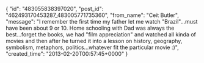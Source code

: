 {
   "id": "483055838397020",
   "post_id": "462493170453287_483005771735360",
   "from_name": "Ceit Butler",
   "message": "I remember the first time my father let me watch \"Brazil\"...must have been about 9 or 10. Home schooling with Dad was always the best...forget the books, we had \"film appreciation\" and watched all kinda of movies and then after he turned it into a lesson on history, geography, symbolism, metaphors, politics...whatever fit the particular movie :)",
   "created_time": "2013-02-20T00:57:45+0000"
 }
